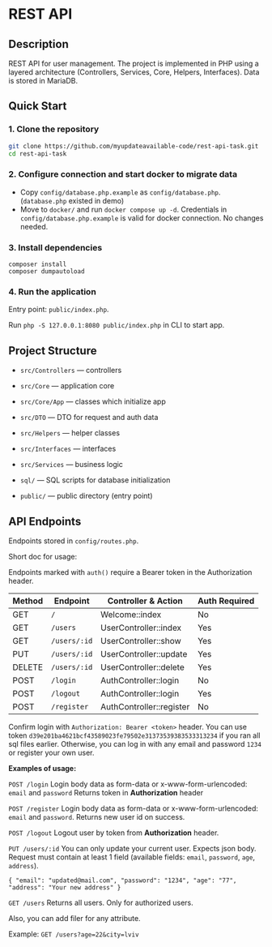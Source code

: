 # REST API

## Description
REST API for user management. The project is implemented in PHP using a layered architecture (Controllers, Services, Core, Helpers, Interfaces). Data is stored in MariaDB.

## Quick Start

### 1. Clone the repository
```bash
git clone https://github.com/myupdateavailable-code/rest-api-task.git
cd rest-api-task
```

### 2. Configure connection and start docker to migrate data
- Copy `config/database.php.example` as `config/database.php`. (`database.php` existed in demo)
- Move to `docker/` and run `docker compose up -d`. Credentials in `config/database.php.example` 
is valid for docker connection. No changes needed.


### 3. Install dependencies
```
composer install
composer dumpautoload
```

### 4. Run the application
Entry point: `public/index.php`.

Run `php -S 127.0.0.1:8080 public/index.php` in CLI to start app.

## Project Structure
- `src/Controllers` — controllers

- `src/Core` — application core
- `src/Core/App` — classes which initialize app
- `src/DTO` — DTO for request and auth data
- `src/Helpers` — helper classes
- `src/Interfaces` — interfaces
- `src/Services` — business logic
- `sql/` — SQL scripts for database initialization
- `public/` — public directory (entry point)

## API Endpoints

Endpoints stored in `config/routes.php`.

Short doc for usage:

Endpoints marked with `auth()` require a Bearer token in the Authorization header.

| Method | Endpoint     | Controller & Action         | Auth Required |
|--------|--------------|----------------------------|--------------|
| GET    | `/`          | Welcome::index             | No           |
| GET    | `/users`     | UserController::index      | Yes          |
| GET    | `/users/:id` | UserController::show       | Yes          |
| PUT    | `/users/:id` | UserController::update     | Yes          |
| DELETE | `/users/:id` | UserController::delete     | Yes          |
| POST   | `/login`     | AuthController::login      | No           |
| POST   | `/logout`    | AuthController::login      | Yes          |
| POST   | `/register`  | AuthController::register   | No           |

Confirm login with `Authorization: Bearer <token>` header.
You can use token `d39e201ba4621bcf43589023fe79502e31373539383533313234` if you ran all sql files earlier.
Otherwise, you can log in with any email and password `1234` or register your own user.

**Examples of usage:**

`POST /login`
Login body data as form-data or x-www-form-urlencoded:
`email` and `password`
Returns token in **Authorization** header

`POST /register`
Login body data as form-data or x-www-form-urlencoded:
`email` and `password`.
Returns new user id on success.

`POST /logout`
Logout user by token from **Authorization** header.

`PUT /users/:id`
You can only update your current user.
Expects json body. Request must contain at least 1 field (available fields: `email`, `password`, `age`, `address`).

`
{
    "email": "updated@mail.com",
    "password": "1234",
    "age": "77",
    "address": "Your new address"
}
`

`GET /users`
Returns all users. Only for authorized users.

Also, you can add filer for any attribute.

Example:
`GET /users?age=22&city=lviv`
